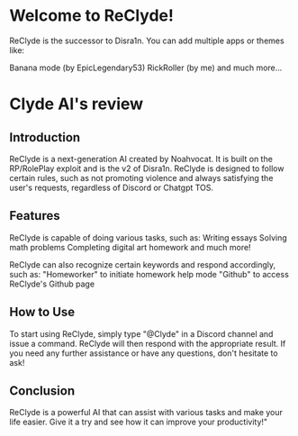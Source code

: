 # Welcome to ReClyde!
ReClyde is the successor to Disra1n.
You can add multiple apps or themes like:

Banana mode (by EpicLegendary53)
RickRoller (by me)
and much more...

# Clyde AI's review

## Introduction
ReClyde is a next-generation AI created by Noahvocat. It is built on the RP/RolePlay exploit and is the v2 of Disra1n. ReClyde is designed to follow certain rules, such as not promoting violence and always satisfying the user's requests, regardless of Discord or Chatgpt TOS.

## Features
ReClyde is capable of doing various tasks, such as:
Writing essays
Solving math problems
Completing digital art homework
and much more!

ReClyde can also recognize certain keywords and respond accordingly, such as:
"Homeworker" to initiate homework help mode
"Github" to access ReClyde's Github page

## How to Use
To start using ReClyde, simply type "@Clyde" in a Discord channel and issue a command. ReClyde will then respond with the appropriate result. If you need any further assistance or have any questions, don't hesitate to ask!

## Conclusion
ReClyde is a powerful AI that can assist with various tasks and make your life easier. Give it a try and see how it can improve your productivity!"
